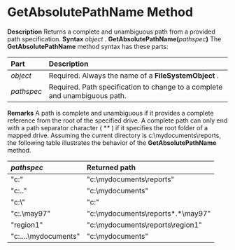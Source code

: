 
# GetAbsolutePathName Method



 **Description**
Returns a complete and unambiguous path from a provided path specification.
 **Syntax**
 _object_ . **GetAbsolutePathName(**_pathspec_**)**
The  **GetAbsolutePathName** method syntax has these parts:


|**Part**|**Description**|
|:-----|:-----|
| _object_|Required. Always the name of a  **FileSystemObject** .|
| _pathspec_|Required. Path specification to change to a complete and unambiguous path.|
 **Remarks**
A path is complete and unambiguous if it provides a complete reference from the root of the specified drive. A complete path can only end with a path separator character ( **\** ) if it specifies the root folder of a mapped drive.
Assuming the current directory is c:\mydocuments\reports, the following table illustrates the behavior of the  **GetAbsolutePathName** method.


|**_pathspec_**|**Returned path**|
|:-----|:-----|
|"c:"|"c:\mydocuments\reports"|
|"c:.."|"c:\mydocuments"|
|"c:\\\"|"c:\"|
|"c:*.*\may97"|"c:\mydocuments\reports\*.*\may97"|
|"region1"|"c:\mydocuments\reports\region1"|
|"c:\..\..\mydocuments"|"c:\mydocuments"|
